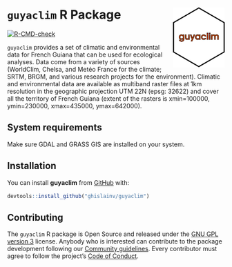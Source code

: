
<!-- README.md is generated from README.Rmd. Please edit that file -->

# `guyaclim` R Package <img src="man/figures/logo.svg" align="right" alt="" width="120" />

[![R-CMD-check](https://github.com/ghislainv/guyaclim/workflows/R-CMD-check/badge.svg)](https://github.com/ghislainv/guyaclim/actions)

`guyaclim` provides a set of climatic and environmental data for French
Guiana that can be used for ecological analyses. Data come from a
variety of sources (WorldClim, Chelsa, and Metéo France for the climate;
SRTM, BRGM, and various research projects for the environment). Climatic
and environmental data are available as multiband raster files at 1km
resolution in the geographic projection UTM 22N (epsg: 32622) and cover
all the territory of French Guiana (extent of the rasters is
xmin=100000, ymin=230000, xmax=435000, ymax=642000).

## System requirements

Make sure GDAL and GRASS GIS are installed on your system.

## Installation

You can install **guyaclim** from
[GitHub](https://github.com/ghislainv/guyaclim) with:

``` r
devtools::install_github("ghislainv/guyaclim")
```

## Contributing

The `guyaclim` R package is Open Source and released under the [GNU GPL
version 3](https://www.gnu.org/licenses/gpl-3.0.en.html) license.
Anybody who is interested can contribute to the package development
following our [Community guidelines](articles/Contributing.html). Every
contributor must agree to follow the project’s [Code of
Conduct](articles/Code_of_conduct.html).

